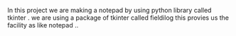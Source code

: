 In this project we are making a notepad by using python library called tkinter . we are using a package of tkinter called fieldilog 
this provies us the facility as like notepad ..
